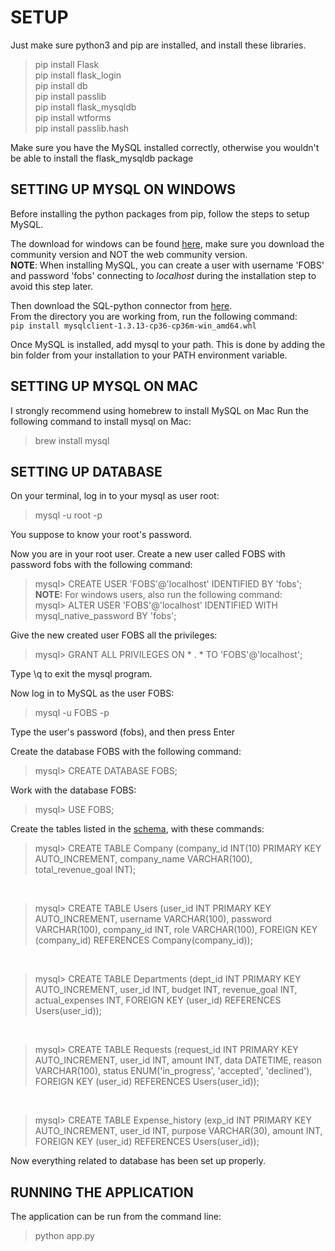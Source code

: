 # SETUP

Just make sure python3 and pip are installed, and install these libraries.
> pip install Flask  
> pip install flask_login  
> pip install db  
> pip install passlib  
> pip install flask_mysqldb  
> pip install wtforms  
> pip install passlib.hash  

Make sure you have the MySQL installed correctly, otherwise you wouldn't be able
to install the flask_mysqldb package  

## SETTING UP MYSQL ON WINDOWS

Before installing the python packages from pip, follow the steps to setup MySQL.

The download for windows can be found [here](https://dev.mysql.com/downloads/installer/), make sure you download the community version and NOT the web community version.  
**NOTE**: When installing MySQL, you can create a user with username 'FOBS' and password 'fobs' connecting to *localhost* during the installation step to avoid this step later.

Then download the SQL-python connector from [here](https://www.lfd.uci.edu/~gohlke/pythonlibs/#mysql-python).  
From the directory you are working from, run the following command:  
`pip install mysqlclient-1.3.13-cp36-cp36m-win_amd64.whl`

Once MySQL is installed, add mysql to your path. This is done by adding the bin folder from your installation to your PATH environment variable.

## SETTING UP MYSQL ON MAC
I strongly recommend using homebrew to install MySQL on Mac
Run the following command to install mysql on Mac:
> brew install mysql

## SETTING UP DATABASE
On your terminal, log in to your mysql as user root:
> mysql -u root -p 

You suppose to know your root's password.  

Now you are in your root user. Create a new user called FOBS with password fobs with the following command:  
> mysql> CREATE USER 'FOBS'@'localhost' IDENTIFIED BY 'fobs';
**NOTE:** For windows users, also run the following command:  
> mysql> ALTER USER 'FOBS'@'localhost' IDENTIFIED WITH mysql_native_password BY 'fobs';

Give the new created user FOBS all the privileges:  
> mysql> GRANT ALL PRIVILEGES ON * . * TO 'FOBS'@'localhost';

Type \q to exit the mysql program.  

Now log in to MySQL as the user FOBS:  
> mysql -u FOBS -p

Type the user's password (fobs), and then press Enter 
 
Create the database FOBS with the following command:  
> mysql> CREATE DATABASE FOBS;

Work with the database FOBS:  
> mysql> USE FOBS;

Create the tables listed in the [schema](./artifacts/schema.md), with these commands:
> mysql> CREATE TABLE Company (company_id INT(10) PRIMARY KEY AUTO_INCREMENT, company_name VARCHAR(100), total_revenue_goal INT);
<br>

> mysql> CREATE TABLE Users (user_id INT PRIMARY KEY AUTO_INCREMENT, username VARCHAR(100), password VARCHAR(100), company_id INT, role VARCHAR(100), FOREIGN KEY (company_id) REFERENCES Company(company_id));
<br>

> mysql> CREATE TABLE Departments (dept_id INT PRIMARY KEY AUTO_INCREMENT, user_id INT, budget INT, revenue_goal INT, actual_expenses INT, FOREIGN KEY (user_id) REFERENCES Users(user_id));
<br>

> mysql> CREATE TABLE Requests (request_id INT PRIMARY KEY AUTO_INCREMENT, user_id INT, amount INT, data DATETIME, reason VARCHAR(100), status ENUM('in_progress', 'accepted', 'declined'), FOREIGN KEY (user_id) REFERENCES Users(user_id));
<br>

> mysql> CREATE TABLE Expense_history (exp_id INT PRIMARY KEY AUTO_INCREMENT, user_id INT, purpose VARCHAR(30), amount INT, FOREIGN KEY (user_id) REFERENCES Users(user_id));
  
Now everything related to database has been set up properly.


## RUNNING THE APPLICATION

The application can be run from the command line:
> python app.py
